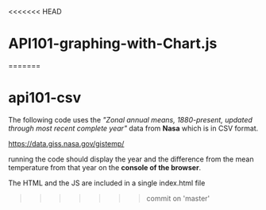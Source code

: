 <<<<<<< HEAD
# API101-graphing-with-Chart.js
=======
# api101-csv
The following code uses the *"Zonal annual means, 1880-present, updated through most recent complete year"* data from **Nasa** which is in CSV format.

https://data.giss.nasa.gov/gistemp/


running the code should display the year and the difference from the mean temperature from that year on the **console of the browser**.

The HTML and the JS are included in a single index.html file
>>>>>>> commit on 'master'
